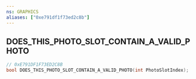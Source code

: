 ```yaml
---
ns: GRAPHICS
aliases: ["0xe791df1f73ed2c8b"]
---
```

## DOES_THIS_PHOTO_SLOT_CONTAIN_A_VALID_PHOTO

```c
// 0xE791DF1F73ED2C8B
bool DOES_THIS_PHOTO_SLOT_CONTAIN_A_VALID_PHOTO(int PhotoSlotIndex);
```
